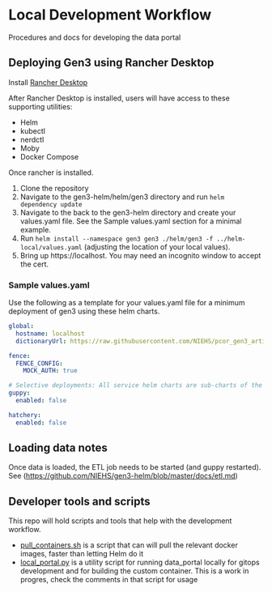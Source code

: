 # Local Development Workflow
Procedures and docs for developing the data portal

## Deploying Gen3 using Rancher Desktop

Install [Rancher Desktop](https://docs.rancherdesktop.io/)

After Rancher Desktop is installed, users will have access to these supporting utilities:
* Helm
* kubectl
* nerdctl
* Moby
* Docker Compose


Once rancher is installed.

1. Clone the repository
2. Navigate to the gen3-helm/helm/gen3 directory and run `helm dependency update`
3. Navigate to the back to the gen3-helm directory and create your values.yaml file. See the Sample values.yaml section for a minimal example.
4. Run `helm install --namespace gen3 gen3 ./helm/gen3 -f ../helm-local/values.yaml` (adjusting the location of your local values).
5. Bring up https://localhost. You may need an incognito window to accept the cert.


### Sample values.yaml
Use the following as a template for your values.yaml file for a minimum deployment of gen3 using these helm charts.

``` yaml
global:
  hostname: localhost
  dictionaryUrl: https://raw.githubusercontent.com/NIEHS/pcor_gen3_artifacts/feature/local-portal/custom_configs/schema.json

fence:
  FENCE_CONFIG:
    MOCK_AUTH: true

# Selective deployments: All service helm charts are sub-charts of the gen3 chart (which acts as an umbrella chart) To enable or disable a service you can add this pattern to your values.yaml
guppy:
  enabled: false

hatchery:
  enabled: false
```


## Loading data notes

Once data is loaded, the ETL job needs to be started (and guppy restarted). See (https://github.com/NIEHS/gen3-helm/blob/master/docs/etl.md)

## Developer tools and scripts

This repo will hold scripts and tools that help with the development workflow.

* [pull_containers.sh](../pull_containers.sh) is a script that can will pull the relevant docker images, faster than letting Helm do it
* [local_portal.py](../attic/local_portal.py) is a utility script for running data_portal locally for gitops development and for building the custom container. This is a work in progres, check the comments in that script for usage
